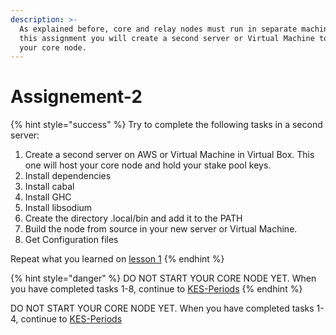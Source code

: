 ```yaml
---
description: >-
  As explained before, core and relay nodes must run in separate machines. In
  this assignment you will create a second server or Virtual Machine to host
  your core node.
---
```


# Assignement-2

{% hint style="success" %}
Try to complete the following tasks in a second server:

1. Create a second server on AWS or Virtual Machine in Virtual Box. This one will host your core node and hold your stake pool keys.
2. Install dependencies
3. Install cabal 
4. Install GHC 
5. Install libsodium 
6. Create the directory .local/bin and add it to the PATH 
7. Build the node from source in your new server or Virtual Machine. 
8. Get Configuration files

Repeat what you learned on [lesson 1](../getting-started/install-node.md) 
{% endhint %}

{% hint style="danger" %}
DO NOT START YOUR CORE NODE YET. When you have completed tasks 1-8, continue to [KES-Periods](kes_period.md)
{% endhint %}



DO NOT START YOUR CORE NODE YET. When you have completed tasks 1-4, continue to [KES-Periods](kes_period.md)

